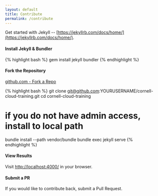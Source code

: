 ```yaml
---
layout: default
title: Contribute
permalink: /contribute
---
```


Get started with Jekyll -- [https://jekyllrb.com/docs/home/](https://jekyllrb.com/docs/home/).

#### Install Jekyll & Bundler

{% highlight bash %}
gem install jekyll bundler
{% endhighlight %}

#### Fork the Repository
[github.com - Fork a Repo](https://help.github.com/articles/fork-a-repo/)

{% highlight bash %}
git clone git@github.com:YOURUSERNAME/cornell-cloud-training.git
cd cornell-cloud-training

# if you do not have admin access, install to local path
bundle install --path vendor/bundle
bundle exec jekyll serve
{% endhighlight %}

#### View Results

Visit [http://localhost:4000/](http://localhost:4000/) in your browser.

#### Submit a PR

If you would like to contribute back, submit a Pull Request.
